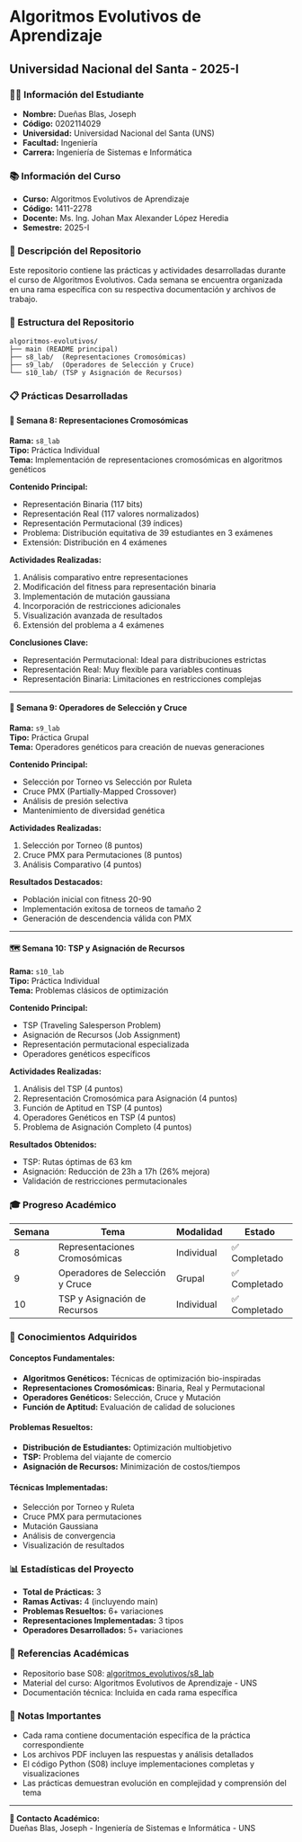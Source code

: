 # Algoritmos Evolutivos de Aprendizaje
## Universidad Nacional del Santa - 2025-I

### 👨‍🎓 Información del Estudiante
- **Nombre:** Dueñas Blas, Joseph
- **Código:** 0202114029
- **Universidad:** Universidad Nacional del Santa (UNS)
- **Facultad:** Ingeniería
- **Carrera:** Ingeniería de Sistemas e Informática

### 📚 Información del Curso
- **Curso:** Algoritmos Evolutivos de Aprendizaje
- **Código:** 1411-2278
- **Docente:** Ms. Ing. Johan Max Alexander López Heredia
- **Semestre:** 2025-I

### 🎯 Descripción del Repositorio
Este repositorio contiene las prácticas y actividades desarrolladas durante el curso de Algoritmos Evolutivos. Cada semana se encuentra organizada en una rama específica con su respectiva documentación y archivos de trabajo.

### 📂 Estructura del Repositorio

```
algoritmos-evolutivos/
├── main (README principal)
├── s8_lab/  (Representaciones Cromosómicas)
├── s9_lab/  (Operadores de Selección y Cruce)
└── s10_lab/ (TSP y Asignación de Recursos)
```

### 📋 Prácticas Desarrolladas

#### 🧬 Semana 8: Representaciones Cromosómicas
**Rama:** `s8_lab`  
**Tipo:** Práctica Individual  
**Tema:** Implementación de representaciones cromosómicas en algoritmos genéticos

**Contenido Principal:**
- Representación Binaria (117 bits)
- Representación Real (117 valores normalizados) 
- Representación Permutacional (39 índices)
- Problema: Distribución equitativa de 39 estudiantes en 3 exámenes
- Extensión: Distribución en 4 exámenes

**Actividades Realizadas:**
1. Análisis comparativo entre representaciones
2. Modificación del fitness para representación binaria
3. Implementación de mutación gaussiana
4. Incorporación de restricciones adicionales
5. Visualización avanzada de resultados
6. Extensión del problema a 4 exámenes

**Conclusiones Clave:**
- Representación Permutacional: Ideal para distribuciones estrictas
- Representación Real: Muy flexible para variables continuas
- Representación Binaria: Limitaciones en restricciones complejas

---

#### 🎲 Semana 9: Operadores de Selección y Cruce
**Rama:** `s9_lab`  
**Tipo:** Práctica Grupal  
**Tema:** Operadores genéticos para creación de nuevas generaciones

**Contenido Principal:**
- Selección por Torneo vs Selección por Ruleta
- Cruce PMX (Partially-Mapped Crossover)
- Análisis de presión selectiva
- Mantenimiento de diversidad genética

**Actividades Realizadas:**
1. Selección por Torneo (8 puntos)
2. Cruce PMX para Permutaciones (8 puntos)
3. Análisis Comparativo (4 puntos)

**Resultados Destacados:**
- Población inicial con fitness 20-90
- Implementación exitosa de torneos de tamaño 2
- Generación de descendencia válida con PMX

---

#### 🗺️ Semana 10: TSP y Asignación de Recursos
**Rama:** `s10_lab`  
**Tipo:** Práctica Individual  
**Tema:** Problemas clásicos de optimización

**Contenido Principal:**
- TSP (Traveling Salesperson Problem)
- Asignación de Recursos (Job Assignment)
- Representación permutacional especializada
- Operadores genéticos específicos

**Actividades Realizadas:**
1. Análisis del TSP (4 puntos)
2. Representación Cromosómica para Asignación (4 puntos)
3. Función de Aptitud en TSP (4 puntos)
4. Operadores Genéticos en TSP (4 puntos)
5. Problema de Asignación Completo (4 puntos)

**Resultados Obtenidos:**
- TSP: Rutas óptimas de 63 km
- Asignación: Reducción de 23h a 17h (26% mejora)
- Validación de restricciones permutacionales

### 🎓 Progreso Académico

| Semana | Tema | Modalidad | Estado |
|--------|------|-----------|--------|
| 8 | Representaciones Cromosómicas | Individual | ✅ Completado |
| 9 | Operadores de Selección y Cruce | Grupal | ✅ Completado |
| 10 | TSP y Asignación de Recursos | Individual | ✅ Completado |

### 🧠 Conocimientos Adquiridos

#### Conceptos Fundamentales:
- **Algoritmos Genéticos:** Técnicas de optimización bio-inspiradas
- **Representaciones Cromosómicas:** Binaria, Real y Permutacional
- **Operadores Genéticos:** Selección, Cruce y Mutación
- **Función de Aptitud:** Evaluación de calidad de soluciones

#### Problemas Resueltos:
- **Distribución de Estudiantes:** Optimización multiobjetivo
- **TSP:** Problema del viajante de comercio
- **Asignación de Recursos:** Minimización de costos/tiempos

#### Técnicas Implementadas:
- Selección por Torneo y Ruleta
- Cruce PMX para permutaciones
- Mutación Gaussiana
- Análisis de convergencia
- Visualización de resultados

### 📊 Estadísticas del Proyecto
- **Total de Prácticas:** 3
- **Ramas Activas:** 4 (incluyendo main)
- **Problemas Resueltos:** 6+ variaciones
- **Representaciones Implementadas:** 3 tipos
- **Operadores Desarrollados:** 5+ variaciones

### 🔗 Referencias Académicas
- Repositorio base S08: [algoritmos_evolutivos/s8_lab](https://github.com/GxJohan/algoritmos_evolutivos/tree/s8_lab)
- Material del curso: Algoritmos Evolutivos de Aprendizaje - UNS
- Documentación técnica: Incluida en cada rama específica

### 📝 Notas Importantes
- Cada rama contiene documentación específica de la práctica correspondiente
- Los archivos PDF incluyen las respuestas y análisis detallados
- El código Python (S08) incluye implementaciones completas y visualizaciones
- Las prácticas demuestran evolución en complejidad y comprensión del tema

---

**📧 Contacto Académico:**  
Dueñas Blas, Joseph - Ingeniería de Sistemas e Informática - UNS
